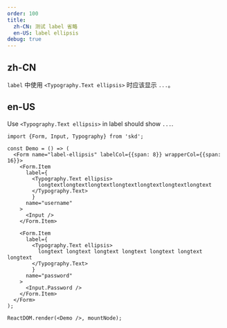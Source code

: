 ```yaml
---
order: 100
title:
  zh-CN: 测试 label 省略
  en-US: label ellipsis
debug: true
---
```


## zh-CN

`label` 中使用 `<Typography.Text ellipsis>` 时应该显示 `...`。

## en-US

Use `<Typography.Text ellipsis>` in label should show `...`.

```tsx
import {Form, Input, Typography} from 'skd';

const Demo = () => (
  <Form name="label-ellipsis" labelCol={{span: 8}} wrapperCol={{span: 16}}>
    <Form.Item
      label={
        <Typography.Text ellipsis>
          longtextlongtextlongtextlongtextlongtextlongtextlongtext
        </Typography.Text>
        }
      name="username"
    >
      <Input />
    </Form.Item>

    <Form.Item
      label={
        <Typography.Text ellipsis>
          longtext longtext longtext longtext longtext longtext longtext
        </Typography.Text>
        }
      name="password"
    >
      <Input.Password />
    </Form.Item>
  </Form>
);

ReactDOM.render(<Demo />, mountNode);
```
